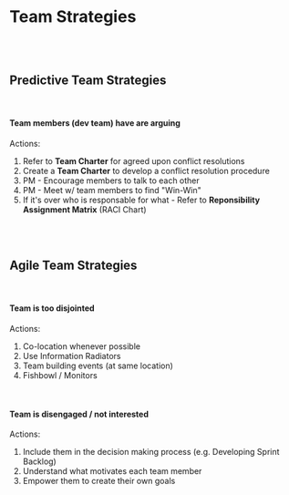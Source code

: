 # Team Strategies

<br><br>

## Predictive Team Strategies

<br>

#### Team members (dev team) have are arguing

Actions:

1. Refer to **Team Charter** for agreed upon conflict resolutions
1. Create a **Team Charter** to develop a conflict resolution procedure
1. PM - Encourage members to talk to each other
1. PM - Meet w/ team members to find "Win-Win"
1. If it's over who is responsable for what - Refer to **Reponsibility Assignment Matrix** (RACI Chart)

<br><br>

## Agile Team Strategies

<br>

#### Team is too disjointed

Actions:

1. Co-location whenever possible
1. Use Information Radiators
1. Team building events (at same location)
1. Fishbowl / Monitors

<br>

#### Team is disengaged / not interested

Actions:

1. Include them in the decision making process (e.g. Developing Sprint Backlog)
1. Understand what motivates each team member
1. Empower them to create their own goals
